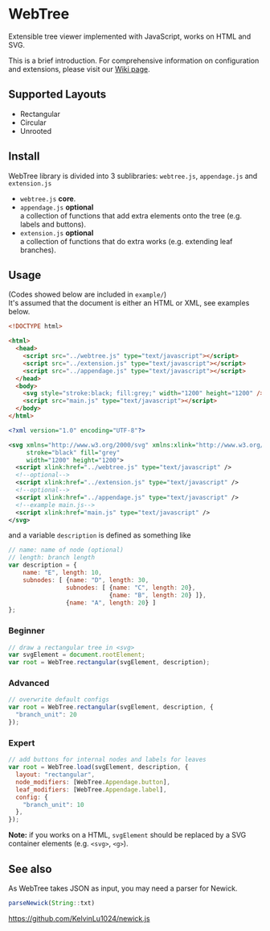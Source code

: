 # WebTree
Extensible tree viewer implemented with JavaScript, works on HTML and SVG.  

This is a brief introduction. For comprehensive information on configuration and extensions, please visit our [Wiki page](https://github.com/KelvinLu1024/WebTree/wiki).

## Supported Layouts
* Rectangular
* Circular
* Unrooted

## Install
WebTree library is divided into 3 sublibraries: `webtree.js`, `appendage.js` and `extension.js`  
* `webtree.js` **core**. 
* `appendage.js` **optional**  
a collection of functions that add extra elements onto the tree (e.g. labels and buttons). 
* `extension.js` **optional**  
a collection of functions that do extra works (e.g. extending leaf branches). 

## Usage
(Codes showed below are included in `example/`)  
It's assumed that the document is either an HTML or XML, see examples below.
```html
<!DOCTYPE html>

<html>
  <head>
    <script src="../webtree.js" type="text/javascript"></script>
    <script src="../extension.js" type="text/javascript"></script>
    <script src="../appendage.js" type="text/javascript"></script>
  </head>
  <body>
    <svg style="stroke:black; fill:grey;" width="1200" height="1200" />
    <script src="main.js" type="text/javascript"></script>
  </body>
</html>
```
```xml
<?xml version="1.0" encoding="UTF-8"?>

<svg xmlns="http://www.w3.org/2000/svg" xmlns:xlink="http://www.w3.org/1999/xlink"
     stroke="black" fill="grey"
     width="1200" height="1200">
  <script xlink:href="../webtree.js" type="text/javascript" />
  <!--optional-->
  <script xlink:href="../extension.js" type="text/javascript" />
  <!--optional-->
  <script xlink:href="../appendage.js" type="text/javascript" />
  <!--example main.js-->
  <script xlink:href="main.js" type="text/javascript" />
</svg>
```
and a variable `description` is defined as something like
```javascript
// name: name of node (optional)
// length: branch length
var description = {
    name: "E", length: 10,
    subnodes: [ {name: "D", length: 30,
                subnodes: [ {name: "C", length: 20},
                            {name: "B", length: 20} ]},
                {name: "A", length: 20} ]
};
```

### Beginner
```javascript
// draw a rectangular tree in <svg>
var svgElement = document.rootElement;
var root = WebTree.rectangular(svgElement, description);
```

### Advanced
```javascript
// overwrite default configs
var root = WebTree.rectangular(svgElement, description, {
  "branch_unit": 20
});
```

### Expert
```javascript
// add buttons for internal nodes and labels for leaves
var root = WebTree.load(svgElement, description, {
  layout: "rectangular",
  node_modifiers: [WebTree.Appendage.button],
  leaf_modifiers: [WebTree.Appendage.label],
  config: {
    "branch_unit": 10
  },
});
```
__Note:__ if you works on a HTML, `svgElement` should be replaced by a SVG container elements (e.g. `<svg>`, `<g>`).

## See also
As WebTree takes JSON as input, you may need a parser for Newick.  
```javascript
parseNewick(String::txt)  
```
https://github.com/KelvinLu1024/newick.js
